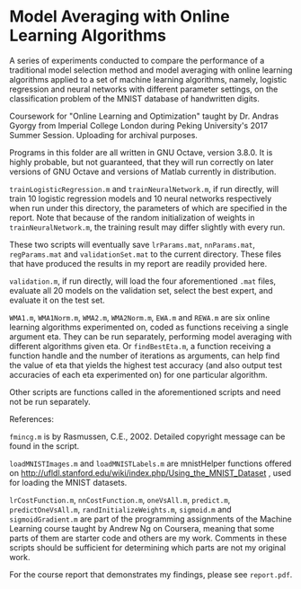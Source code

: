 # Model Averaging with Online Learning Algorithms
A series of experiments conducted to compare the performance of a traditional model selection method and model averaging with online learning algorithms applied to a set of machine learning algorithms, namely, logistic regression and neural networks with different parameter settings, on the classification problem of the MNIST database of handwritten digits.

Coursework for "Online Learning and Optimization" taught by Dr. Andras Gyorgy from Imperial College London during Peking University's 2017 Summer Session. Uploading for archival purposes.

Programs in this folder are all written in GNU Octave, version 3.8.0. It is highly probable, but not guaranteed, that they will run correctly on later versions of GNU Octave and versions of Matlab currently in distribution.

`trainLogisticRegression.m` and `trainNeuralNetwork.m`, if run directly, will train 10 logistic regression models and 10 neural networks respectively when run under this directory, the parameters of which are specified in the report. Note that because of the random initialization of weights in `trainNeuralNetwork.m`, the training result may differ slightly with every run.

These two scripts will eventually save `lrParams.mat`, `nnParams.mat`, `regParams.mat` and `validationSet.mat` to the current directory. These files that have produced the results in my report are readily provided here.

`validation.m`, if run directly, will load the four aforementioned `.mat` files, evaluate all 20 models on the validation set, select the best expert, and evaluate it on the test set.

`WMA1.m`, `WMA1Norm.m`, `WMA2.m`, `WMA2Norm.m`, `EWA.m` and `REWA.m` are six online learning algorithms experimented on, coded as functions receiving a single argument eta. They can be run separately, performing model averaging with different algorithms given eta. Or `findBestEta.m`, a function receiving a function handle and the number of iterations as arguments, can help find the value of eta that yields the highest test accuracy (and also output test accuracies of each eta experimented on) for one particular algorithm.

Other scripts are functions called in the aforementioned scripts and need not be run separately.

References:

`fmincg.m` is by Rasmussen, C.E., 2002. Detailed copyright message can be found in the script.

`loadMNISTImages.m` and `loadMNISTLabels.m` are mnistHelper functions offered on http://ufldl.stanford.edu/wiki/index.php/Using_the_MNIST_Dataset , used for loading the MNIST datasets.

`lrCostFunction.m`, `nnCostFunction.m`, `oneVsAll.m`, `predict.m`, `predictOneVsAll.m`, `randInitializeWeights.m`, `sigmoid.m` and `sigmoidGradient.m` are part of the programming assignments of the Machine Learning course taught by Andrew Ng on Coursera, meaning that some parts of them are starter code and others are my work. Comments in these scripts should be sufficient for determining which parts are not my original work.

For the course report that demonstrates my findings, please see `report.pdf`.
